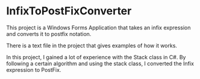 # InfixToPostFixConverter

This project is a Windows Forms Application that takes an infix expression and converts it to postfix notation. 

There is a text file in the project that gives examples of how it works. 

In this project, I gained a lot of experience with the Stack class in C#. By following a certain algorithm and
using the stack class, I converted the Infix expression to PostFix.

